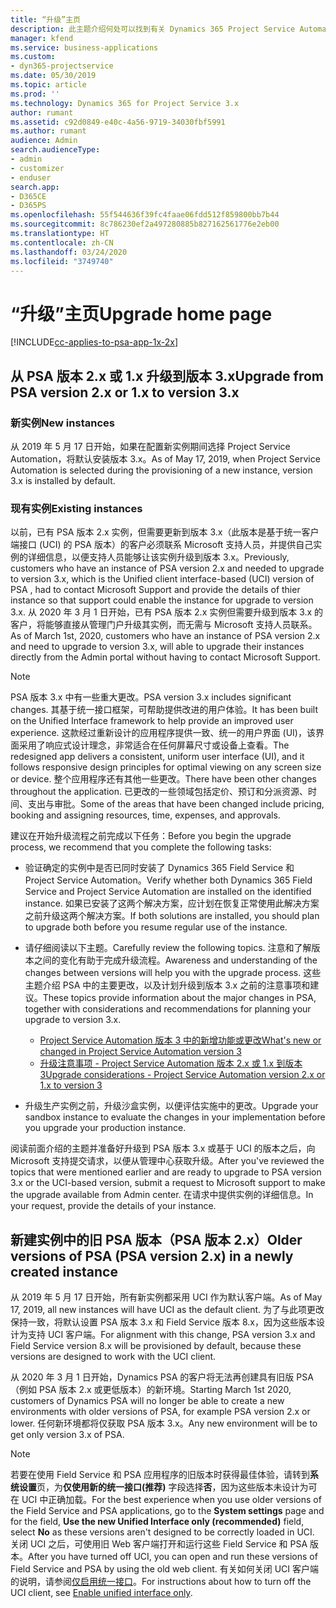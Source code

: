 ```yaml
---
title: “升级”主页
description: 此主题介绍何处可以找到有关 Dynamics 365 Project Service Automation 中的新功能和更新功能和用于升级到最新版本的流程的重要信息。
manager: kfend
ms.service: business-applications
ms.custom:
- dyn365-projectservice
ms.date: 05/30/2019
ms.topic: article
ms.prod: ''
ms.technology: Dynamics 365 for Project Service 3.x
author: rumant
ms.assetid: c92d0849-e40c-4a56-9719-34030fbf5991
ms.author: rumant
audience: Admin
search.audienceType:
- admin
- customizer
- enduser
search.app:
- D365CE
- D365PS
ms.openlocfilehash: 55f544636f39fc4faae06fdd512f859800bb7b44
ms.sourcegitcommit: 8c786230ef2a497280885b827162561776e2eb00
ms.translationtype: HT
ms.contentlocale: zh-CN
ms.lasthandoff: 03/24/2020
ms.locfileid: "3749740"
---
```

# <a name="upgrade-home-page"></a><span data-ttu-id="23e9c-103">“升级”主页</span><span class="sxs-lookup"><span data-stu-id="23e9c-103">Upgrade home page</span></span>

[!INCLUDE[cc-applies-to-psa-app-1x-2x](../includes/cc-applies-to-psa-app-1x-2x.md)]

## <a name="upgrade-from-psa-version-2x-or-1x-to-version-3x"></a><span data-ttu-id="23e9c-104">从 PSA 版本 2.x 或 1.x 升级到版本 3.x</span><span class="sxs-lookup"><span data-stu-id="23e9c-104">Upgrade from PSA version 2.x or 1.x to version 3.x</span></span>

### <a name="new-instances"></a><span data-ttu-id="23e9c-105">新实例</span><span class="sxs-lookup"><span data-stu-id="23e9c-105">New instances</span></span>

<span data-ttu-id="23e9c-106">从 2019 年 5 月 17 日开始，如果在配置新实例期间选择 Project Service Automation，将默认安装版本 3.x。</span><span class="sxs-lookup"><span data-stu-id="23e9c-106">As of May 17, 2019, when Project Service Automation is selected during the provisioning of a new instance, version 3.x is installed by default.</span></span>

### <a name="existing-instances"></a><span data-ttu-id="23e9c-107">现有实例</span><span class="sxs-lookup"><span data-stu-id="23e9c-107">Existing instances</span></span>

<span data-ttu-id="23e9c-108">以前，已有 PSA 版本 2.x 实例，但需要更新到版本 3.x（此版本是基于统一客户端接口 (UCI) 的 PSA 版本）的客户必须联系 Microsoft 支持人员，并提供自己实例的详细信息，以便支持人员能够让该实例升级到版本 3.x。</span><span class="sxs-lookup"><span data-stu-id="23e9c-108">Previously, customers who have an instance of PSA version 2.x and needed to upgrade to version 3.x, which is the Unified client interface-based (UCI) version of PSA , had to contact Microsoft Support and provide the details of thier instance so that support could enable the instance for upgrade to version 3.x.</span></span> <span data-ttu-id="23e9c-109">从 2020 年 3 月 1 日开始，已有 PSA 版本 2.x 实例但需要升级到版本 3.x 的客户，将能够直接从管理门户升级其实例，而无需与 Microsoft 支持人员联系。</span><span class="sxs-lookup"><span data-stu-id="23e9c-109">As of March 1st, 2020, customers who have an instance of PSA version 2.x and need to upgrade to version 3.x, will able to upgrade their instances directly from the Admin portal without having to contact Microsoft Support.</span></span>  

> [!NOTE]
> <span data-ttu-id="23e9c-110">PSA 版本 3.x 中有一些重大更改。</span><span class="sxs-lookup"><span data-stu-id="23e9c-110">PSA version 3.x includes significant changes.</span></span> <span data-ttu-id="23e9c-111">其基于统一接口框架，可帮助提供改进的用户体验。</span><span class="sxs-lookup"><span data-stu-id="23e9c-111">It has been built on the Unified Interface framework to help provide an improved user experience.</span></span> <span data-ttu-id="23e9c-112">这款经过重新设计的应用程序提供一致、统一的用户界面 (UI)，该界面采用了响应式设计理念，非常适合在任何屏幕尺寸或设备上查看。</span><span class="sxs-lookup"><span data-stu-id="23e9c-112">The redesigned app delivers a consistent, uniform user interface (UI), and it follows responsive design principles for optimal viewing on any screen size or device.</span></span> <span data-ttu-id="23e9c-113">整个应用程序还有其他一些更改。</span><span class="sxs-lookup"><span data-stu-id="23e9c-113">There have been other changes throughout the application.</span></span> <span data-ttu-id="23e9c-114">已更改的一些领域包括定价、预订和分派资源、时间、支出与审批。</span><span class="sxs-lookup"><span data-stu-id="23e9c-114">Some of the areas that have been changed include pricing, booking and assigning resources, time, expenses, and approvals.</span></span>

<span data-ttu-id="23e9c-115">建议在开始升级流程之前完成以下任务：</span><span class="sxs-lookup"><span data-stu-id="23e9c-115">Before you begin the upgrade process, we recommend that you complete the following tasks:</span></span>

- <span data-ttu-id="23e9c-116">验证确定的实例中是否已同时安装了 Dynamics 365 Field Service 和 Project Service Automation。</span><span class="sxs-lookup"><span data-stu-id="23e9c-116">Verify whether both Dynamics 365 Field Service and Project Service Automation are installed on the identified instance.</span></span> <span data-ttu-id="23e9c-117">如果已安装了这两个解决方案，应计划在恢复正常使用此解决方案之前升级这两个解决方案。</span><span class="sxs-lookup"><span data-stu-id="23e9c-117">If both solutions are installed, you should plan to upgrade both before you resume regular use of the instance.</span></span>
- <span data-ttu-id="23e9c-118">请仔细阅读以下主题。</span><span class="sxs-lookup"><span data-stu-id="23e9c-118">Carefully review the following topics.</span></span> <span data-ttu-id="23e9c-119">注意和了解版本之间的变化有助于完成升级流程。</span><span class="sxs-lookup"><span data-stu-id="23e9c-119">Awareness and understanding of the changes between versions will help you with the upgrade process.</span></span> <span data-ttu-id="23e9c-120">这些主题介绍 PSA 中的主要更改，以及计划升级到版本 3.x 之前的注意事项和建议。</span><span class="sxs-lookup"><span data-stu-id="23e9c-120">These topics provide information about the major changes in PSA, together with considerations and recommendations for planning your upgrade to version 3.x.</span></span>

    - [<span data-ttu-id="23e9c-121">Project Service Automation 版本 3 中的新增功能或更改</span><span class="sxs-lookup"><span data-stu-id="23e9c-121">What's new or changed in Project Service Automation version 3</span></span>](whats-new-changed-v3.md)
    - [<span data-ttu-id="23e9c-122">升级注意事项 - Project Service Automation 版本 2.x 或 1.x 到版本 3</span><span class="sxs-lookup"><span data-stu-id="23e9c-122">Upgrade considerations - Project Service Automation version 2.x or 1.x to version 3</span></span>](upgrade-v3.md)

- <span data-ttu-id="23e9c-123">升级生产实例之前，升级沙盒实例，以便评估实施中的更改。</span><span class="sxs-lookup"><span data-stu-id="23e9c-123">Upgrade your sandbox instance to evaluate the changes in your implementation before you upgrade your production instance.</span></span>

<span data-ttu-id="23e9c-124">阅读前面介绍的主题并准备好升级到 PSA 版本 3.x 或基于 UCI 的版本之后，向 Microsoft 支持提交请求，以便从管理中心获取升级。</span><span class="sxs-lookup"><span data-stu-id="23e9c-124">After you've reviewed the topics that were mentioned earlier and are ready to upgrade to PSA version 3.x or the UCI-based version, submit a request to Microsoft support to make the upgrade available from Admin center.</span></span> <span data-ttu-id="23e9c-125">在请求中提供实例的详细信息。</span><span class="sxs-lookup"><span data-stu-id="23e9c-125">In your request, provide the details of your instance.</span></span>

## <a name="older-versions-of-psa-psa-version-2x-in-a-newly-created-instance"></a><span data-ttu-id="23e9c-126">新建实例中的旧 PSA 版本（PSA 版本 2.x）</span><span class="sxs-lookup"><span data-stu-id="23e9c-126">Older versions of PSA (PSA version 2.x) in a newly created instance</span></span>

<span data-ttu-id="23e9c-127">从 2019 年 5 月 17 日开始，所有新实例都采用 UCI 作为默认客户端。</span><span class="sxs-lookup"><span data-stu-id="23e9c-127">As of May 17, 2019, all new instances will have UCI as the default client.</span></span> <span data-ttu-id="23e9c-128">为了与此项更改保持一致，将默认设置 PSA 版本 3.x 和 Field Service 版本 8.x，因为这些版本设计为支持 UCI 客户端。</span><span class="sxs-lookup"><span data-stu-id="23e9c-128">For alignment with this change, PSA version 3.x and Field Service version 8.x will be provisioned by default, because these versions are designed to work with the UCI client.</span></span>

<span data-ttu-id="23e9c-129">从 2020 年 3 月 1 日开始，Dynamics PSA 的客户将无法再创建具有旧版 PSA（例如 PSA 版本 2.x 或更低版本）的新环境。</span><span class="sxs-lookup"><span data-stu-id="23e9c-129">Starting March 1st 2020, customers of Dynamics PSA will no longer be able to create a new environments with older versions of PSA, for example PSA version 2.x or lower.</span></span> <span data-ttu-id="23e9c-130">任何新环境都将仅获取 PSA 版本 3.x。</span><span class="sxs-lookup"><span data-stu-id="23e9c-130">Any new environment will be to get only version 3.x of PSA.</span></span>

> [!NOTE]
> <span data-ttu-id="23e9c-131">若要在使用 Field Service 和 PSA 应用程序的旧版本时获得最佳体验，请转到**系统设置**页，为**仅使用新的统一接口(推荐)** 字段选择**否**，因为这些版本未设计为可在 UCI 中正确加载。</span><span class="sxs-lookup"><span data-stu-id="23e9c-131">For the best experience when you use older versions of the Field Service and PSA applications, go to the **System settings** page and for the field, **Use the new Unified Interface only (recommended)** field, select **No** as these versions aren't designed to be correctly loaded in UCI.</span></span> <span data-ttu-id="23e9c-132">关闭 UCI 之后，可使用旧 Web 客户端打开和运行这些 Field Service 和 PSA 版本。</span><span class="sxs-lookup"><span data-stu-id="23e9c-132">After you have turned off UCI, you can open and run these versions of Field Service and PSA by using the old web client.</span></span> <span data-ttu-id="23e9c-133">有关如何关闭 UCI 客户端的说明，请参阅[仅启用统一接口](../admin/enable-unified-interface-only.md)。</span><span class="sxs-lookup"><span data-stu-id="23e9c-133">For instructions about how to turn off the UCI client, see [Enable unified interface only](../admin/enable-unified-interface-only.md).</span></span>
